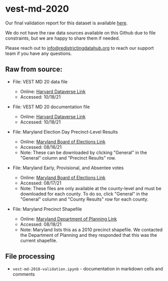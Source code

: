 # vest-md-2020

Our final validation report for this dataset is available [here](hhttps://redistrictingdatahub.org/dataset/vest-2020-maryland-precinct-and-election-results/).

We do not have the raw data sources available on this Github due to file constraints, but we are happy to share them if needed. 

Please reach out to info@redistrictingdatahub.org to reach our support team if you have any questions.

## **Raw from source:**
- File: VEST MD 20 data file
  - Online: [Harvard Dataverse Link](https://dataverse.harvard.edu/file.xhtml?fileId=5111331&version=21.0)
  - Accessed: 10/18/21

- File: VEST MD 20 documentation file
  - Online: [Harvard Dataverse Link](https://dataverse.harvard.edu/file.xhtml?fileId=5206372&version=21.0)
  - Accessed: 10/18/21

- File: Maryland Election Day Precinct-Level Results
  - Online: [Maryland Board of Elections Link](https://elections.maryland.gov/elections/2018/election_data/index.html)
  - Accessed: 08/16/21
  - Note: These can be downloaded by clicking "General" in the "General" column and "Precinct Results" row.

- File: Maryland Early, Provisional, and Absentee votes
  - Online: [Maryland Board of Elections Link](https://elections.maryland.gov/elections/2018/election_data/index.html)
  - Accessed: 08/17/21
  - Note: These files are only available at the county-level and must be downloaded for each county. To do so, click "General" in the "General" column and "County Results" row for each county.
    
- File: Maryland Precinct Shapefile
  - Online: [Maryland Department of Planning Link](https://planning.maryland.gov/Redistricting/Pages/2010/precinct.aspx)
  - Accessed: 08/18/21
  - Note: Maryland lists this as a 2010 precinct shapefile. We contacted the Department of Planning and they responded that this was the current shapefile.


## File processing

- `vest-md-2018-validation.ipynb` - documentation in markdown cells and comments
